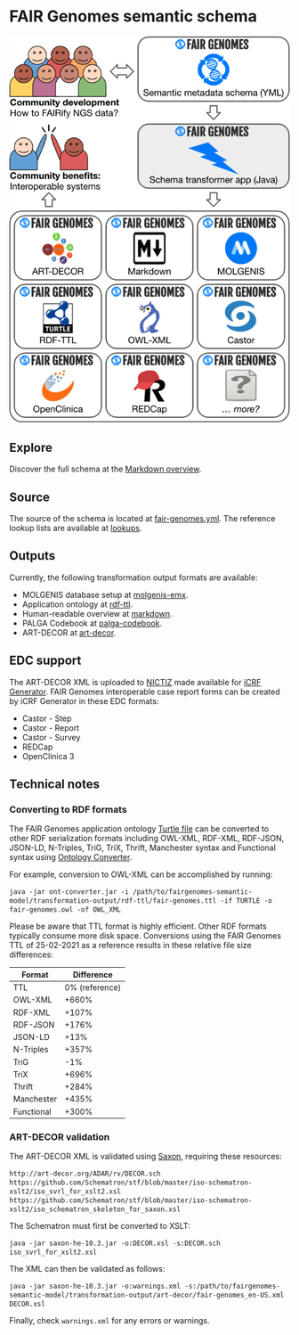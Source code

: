 # FAIR Genomes semantic schema

![FAIR Genomes NGS FAIRification flow](misc/fg-ngs-fairification-flow.png)

## Explore

Discover the full schema at the [Markdown overview](transformation-output/markdown/fairgenomes-semantic-model.md). 

## Source

The source of the schema is located at [fair-genomes.yml](fair-genomes.yml). The reference lookup lists are available at [lookups](lookups).

## Outputs

Currently, the following transformation output formats are available:
- MOLGENIS database setup at [molgenis-emx](transformation-output/molgenis-emx).
- Application ontology at [rdf-ttl](transformation-output/rdf-ttl).
- Human-readable overview at [markdown](transformation-output/markdown).
- PALGA Codebook at [palga-codebook](transformation-output/palga-codebook).
- ART-DECOR at [art-decor](transformation-output/art-decor).

## EDC support

The ART-DECOR XML is uploaded to [NICTIZ](https://decor.nictiz.nl/art-decor/decor-datasets--fairgenomes) made available for [iCRF Generator](https://github.com/aderidder/iCRFGenerator).
FAIR Genomes interoperable case report forms can be created by iCRF Generator in these EDC formats:

- Castor - Step
- Castor - Report
- Castor - Survey
- REDCap
- OpenClinica 3

## Technical notes

### Converting to RDF formats
The FAIR Genomes application ontology [Turtle file](transformation-output/rdf-ttl) can be converted to other RDF serialization formats including OWL-XML, RDF-XML, RDF-JSON, JSON-LD, N-Triples, TriG, TriX, Thrift, Manchester syntax and Functional syntax using [Ontology Converter](https://github.com/sszuev/ont-converter/releases/tag/v1.0).

For example, conversion to OWL-XML can be accomplished by running: 
```
java -jar ont-converter.jar -i /path/to/fairgenomes-semantic-model/transformation-output/rdf-ttl/fair-genomes.ttl -if TURTLE -o fair-genomes.owl -of OWL_XML
```

Please be aware that TTL format is highly efficient. Other RDF formats typically consume more disk space. Conversions using the FAIR Genomes TTL of 25-02-2021 as a reference results in these relative file size differences:

| Format | Difference |
|---|---|
| TTL | 0% (reference) |
| OWL-XML | +660% |
| RDF-XML | +107% |
| RDF-JSON | +176% |
| JSON-LD | +13% |
| N-Triples | +357% |
| TriG | -1% |
| TriX | +696% |
| Thrift | +284% |
| Manchester | +435% |
| Functional | +300% |

### ART-DECOR validation

The ART-DECOR XML is validated using [Saxon](http://saxon.sourceforge.net), requiring these resources:
```
http://art-decor.org/ADAR/rv/DECOR.sch
https://github.com/Schematron/stf/blob/master/iso-schematron-xslt2/iso_svrl_for_xslt2.xsl
https://github.com/Schematron/stf/blob/master/iso-schematron-xslt2/iso_schematron_skeleton_for_saxon.xsl
```
The Schematron must first be converted to XSLT:
```
java -jar saxon-he-10.3.jar -o:DECOR.xsl -s:DECOR.sch iso_svrl_for_xslt2.xsl
```
The XML can then be validated as follows:
```
java -jar saxon-he-10.3.jar -o:warnings.xml -s:/path/to/fairgenomes-semantic-model/transformation-output/art-decor/fair-genomes_en-US.xml DECOR.xsl
```
Finally, check `warnings.xml` for any errors or warnings.
